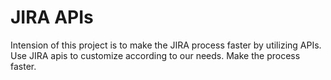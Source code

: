 # JIRA APIs

Intension of this project is to make the JIRA process faster by utilizing APIs.
Use JIRA apis to customize according to our needs. Make the process faster.
